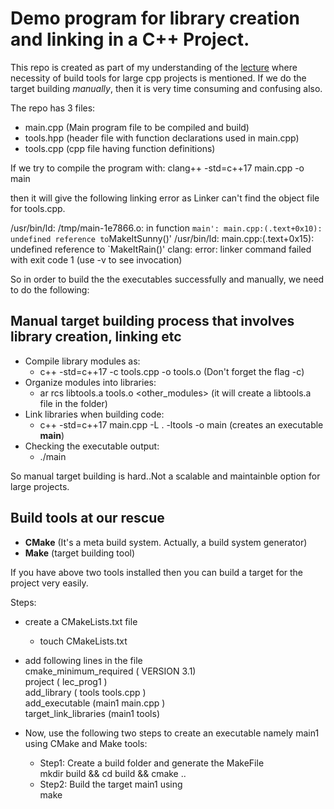 # Demo program for library creation and linking in a C++ Project.

This repo is created as part of my understanding of the [lecture](https://youtu.be/2TJpJFU_Fx4) where necessity of build tools for large cpp projects is mentioned. If we do the target building *manually*, then it is very time consuming and confusing also.

The repo has 3 files:

* main.cpp (Main program file to be compiled and build)
* tools.hpp (header file with function declarations used in main.cpp)
* tools.cpp (cpp file having function definitions)

If we try to compile the program with:
clang++ -std=c++17 main.cpp -o main

then it will give the following linking error as Linker can't find the object file for tools.cpp.

/usr/bin/ld: /tmp/main-1e7866.o: in function `main':
main.cpp:(.text+0x10): undefined reference to`MakeItSunny()'
/usr/bin/ld: main.cpp:(.text+0x15): undefined reference to `MakeItRain()'
clang: error: linker command failed with exit code 1 (use -v to see invocation)

So in order to build the the executables successfully and manually, we need to do the following:

## Manual target building process that involves library creation, linking etc

* Compile library modules as:
  * c++ -std=c++17 -c tools.cpp -o tools.o (Don't forget the flag -c)
* Organize modules into libraries:
  * ar rcs libtools.a tools.o <other_modules> (it will create a libtools.a file in the folder)
* Link libraries when building code:
  * c++ -std=c++17 main.cpp -L . -ltools -o main (creates an executable **main**)
* Checking the executable output:
  * ./main

So manual target building is hard..Not a scalable and maintainble option for large projects.

## Build tools at our rescue

* **CMake** (It's a meta build system. Actually, a build system generator)
* **Make** (target building tool)

If you have above two tools installed then you can build a target for the project very easily.

Steps:

* create a CMakeLists.txt file
  * touch CMakeLists.txt
* add following lines in the file <br />
    cmake_minimum_required ( VERSION 3.1) <br />
    project ( lec_prog1 ) <br />
    add_library ( tools tools.cpp ) <br />
    add_executable (main1 main.cpp ) <br />
    target_link_libraries (main1 tools)
* Now, use the following two steps to create an executable namely main1 using CMake and Make tools:
  
  * Step1: Create a build folder and generate the MakeFile <br />
           mkdir build && cd build && cmake ..
  * Step2: Build the target main1 using <br />
           make
       
